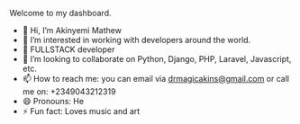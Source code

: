 Welcome to my dashboard.
- 👋 Hi, I’m Akinyemi Mathew
- 👀 I’m interested in working with developers around the world.
- 🌱 FULLSTACK developer
- 💞️ I’m looking to collaborate on Python, Django, PHP, Laravel, Javascript, etc.
- 📫 How to reach me: you can email via drmagicakins@gmail.com or call me on: +2349043212319
- 😄 Pronouns: He
- ⚡ Fun fact: Loves music and art

<!---
drmagicakins/drmagicakins is a ✨ special ✨ repository because its `README.md` (this file) appears on your GitHub profile.
You can click the Preview link to take a look at your changes.
--->
